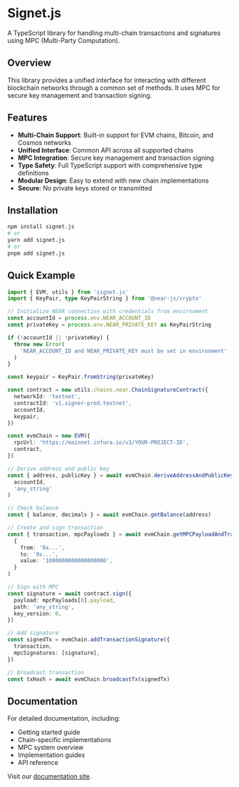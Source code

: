 # Signet.js

A TypeScript library for handling multi-chain transactions and signatures using MPC (Multi-Party Computation).

## Overview

This library provides a unified interface for interacting with different blockchain networks through a common set of methods. It uses MPC for secure key management and transaction signing.

## Features

- **Multi-Chain Support**: Built-in support for EVM chains, Bitcoin, and Cosmos networks
- **Unified Interface**: Common API across all supported chains
- **MPC Integration**: Secure key management and transaction signing
- **Type Safety**: Full TypeScript support with comprehensive type definitions
- **Modular Design**: Easy to extend with new chain implementations
- **Secure**: No private keys stored or transmitted

## Installation

```bash
npm install signet.js
# or
yarn add signet.js
# or
pnpm add signet.js
```

## Quick Example

```ts twoslash
import { EVM, utils } from 'signet.js'
import { KeyPair, type KeyPairString } from '@near-js/crypto'

// Initialize NEAR connection with credentials from environment
const accountId = process.env.NEAR_ACCOUNT_ID
const privateKey = process.env.NEAR_PRIVATE_KEY as KeyPairString

if (!accountId || !privateKey) {
  throw new Error(
    'NEAR_ACCOUNT_ID and NEAR_PRIVATE_KEY must be set in environment'
  )
}

const keypair = KeyPair.fromString(privateKey)

const contract = new utils.chains.near.ChainSignatureContract({
  networkId: 'testnet',
  contractId: 'v1.signer-prod.testnet',
  accountId,
  keypair,
})

const evmChain = new EVM({
  rpcUrl: 'https://mainnet.infura.io/v3/YOUR-PROJECT-ID',
  contract,
})

// Derive address and public key
const { address, publicKey } = await evmChain.deriveAddressAndPublicKey(
  accountId,
  'any_string'
)

// Check balance
const { balance, decimals } = await evmChain.getBalance(address)

// Create and sign transaction
const { transaction, mpcPayloads } = await evmChain.getMPCPayloadAndTransaction(
  {
    from: '0x...',
    to: '0x...',
    value: '1000000000000000000',
  }
)

// Sign with MPC
const signature = await contract.sign({
  payload: mpcPayloads[0].payload,
  path: 'any_string',
  key_version: 0,
})

// Add signature
const signedTx = evmChain.addTransactionSignature({
  transaction,
  mpcSignatures: [signature],
})

// Broadcast transaction
const txHash = await evmChain.broadcastTx(signedTx)
```

## Documentation

For detailed documentation, including:

- Getting started guide
- Chain-specific implementations
- MPC system overview
- Implementation guides
- API reference

Visit our [documentation site](https://docs.sig.network/).
